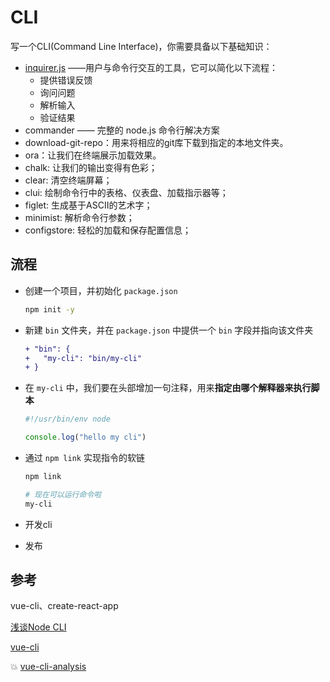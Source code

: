 # CLI
写一个CLI(Command Line Interface)，你需要具备以下基础知识：
* [inquirer.js](https://blog.csdn.net/qq_26733915/article/details/80461257) ——用户与命令行交互的工具，它可以简化以下流程：
  * 提供错误反馈
  * 询问问题
  * 解析输入
  * 验证结果
* commander —— 完整的 node.js 命令行解决方案
* download-git-repo：用来将相应的git库下载到指定的本地文件夹。
* ora：让我们在终端展示加载效果。
* chalk: 让我们的输出变得有色彩；
* clear: 清空终端屏幕；
* clui: 绘制命令行中的表格、仪表盘、加载指示器等；
* figlet: 生成基于ASCII的艺术字；
* minimist: 解析命令行参数；
* configstore: 轻松的加载和保存配置信息；



## 流程

* 创建一个项目，并初始化 `package.json`

  ```bash
  npm init -y
  ```

* 新建 `bin` 文件夹，并在 `package.json` 中提供一个 `bin` 字段并指向该文件夹

  ```diff
  + "bin": {
  +   "my-cli": "bin/my-cli"
  + }
  ```

* 在 `my-cli` 中，我们要在头部增加一句注释，用来**指定由哪个解释器来执行脚本**

  ```js
  #!/usr/bin/env node
  
  console.log("hello my cli")
  ```

* 通过 `npm link` 实现指令的软链

  ```bash
  npm link
  
  # 现在可以运行命令啦
  my-cli
  ```

* 开发cli

* 发布



## 参考

vue-cli、create-react-app

[浅谈Node CLI](https://www.yuque.com/guoba7/mz70ea/vhsszg)



[vue-cli](http://man.hubwiz.com/docset/VueJS.docset/Contents/Resources/Documents/vuejs.org/2015/12/28/vue-cli/index.html)





:boom: [vue-cli-analysis](https://kuangpf.com/vue-cli-analysis/init/)





